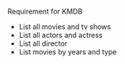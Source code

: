 Requirement for KMDB
- List all movies and tv shows
- List all actors and actress
- List all director
- List movies by years and type